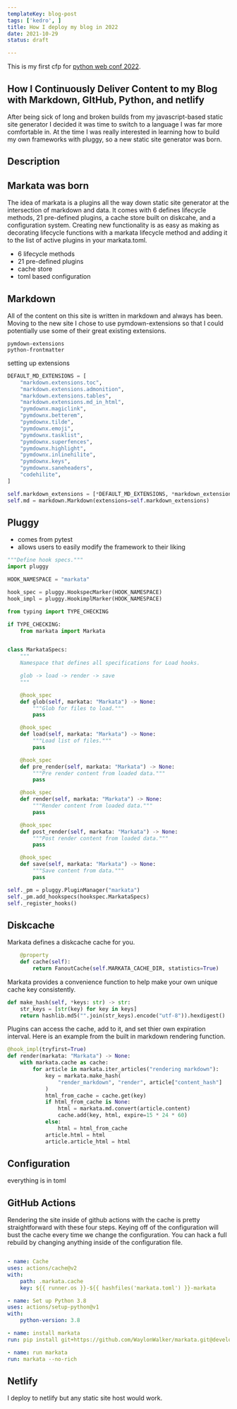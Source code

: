 ```yaml
---
templateKey: blog-post
tags: ['kedro', ]
title: How I deploy my blog in 2022
date: 2021-10-29
status: draft

---
```


This is my first cfp for [python web conf 2022](https://2022.pythonwebconf.com/).

## How I Continuously Deliver Content to my Blog with Markdown, GItHub, Python, and netlify

After being sick of long and broken builds from my javascript-based static site
generator I decided it was time to switch to a language I was far more
comfortable in.  At the time I was really interested in learning how to build
my own frameworks with pluggy, so a new static site generator was born.


## Description

## Markata was born

The idea of markata is a plugins all the way down static site generator at the
intersection of markdown and data.  It comes with 6 defines lifecycle methods,
21 pre-defined plugins, a cache store built on diskcahe, and a configuration
system.  Creating new functionality is as easy as making as decorating
lifecycle functions with a markata lifecycle method and adding it to the list
of active plugins in your markata.toml.

* 6 lifecycle methods
* 21 pre-defined plugins
* cache store
* toml based configuration

## Markdown

All of the content on this site is written in markdown and always has been.
Moving to the new site I chose to use pymdown-extensions so that I could
potentially use some of their great existing extensions.

```
pymdown-extensions
python-frontmatter
```

setting up extensions

``` python
DEFAULT_MD_EXTENSIONS = [
    "markdown.extensions.toc",
    "markdown.extensions.admonition",
    "markdown.extensions.tables",
    "markdown.extensions.md_in_html",
    "pymdownx.magiclink",
    "pymdownx.betterem",
    "pymdownx.tilde",
    "pymdownx.emoji",
    "pymdownx.tasklist",
    "pymdownx.superfences",
    "pymdownx.highlight",
    "pymdownx.inlinehilite",
    "pymdownx.keys",
    "pymdownx.saneheaders",
    "codehilite",
]

self.markdown_extensions = [*DEFAULT_MD_EXTENSIONS, *markdown_extensions]
self.md = markdown.Markdown(extensions=self.markdown_extensions)
```

## Pluggy


* comes from pytest
* allows users to easily modify the framework to their liking


``` python
"""Define hook specs."""
import pluggy

HOOK_NAMESPACE = "markata"

hook_spec = pluggy.HookspecMarker(HOOK_NAMESPACE)
hook_impl = pluggy.HookimplMarker(HOOK_NAMESPACE)

from typing import TYPE_CHECKING

if TYPE_CHECKING:
    from markata import Markata


class MarkataSpecs:
    """
    Namespace that defines all specifications for Load hooks.

    glob -> load -> render -> save
    """

    @hook_spec
    def glob(self, markata: "Markata") -> None:
        """Glob for files to load."""
        pass

    @hook_spec
    def load(self, markata: "Markata") -> None:
        """Load list of files."""
        pass

    @hook_spec
    def pre_render(self, markata: "Markata") -> None:
        """Pre render content from loaded data."""
        pass

    @hook_spec
    def render(self, markata: "Markata") -> None:
        """Render content from loaded data."""
        pass

    @hook_spec
    def post_render(self, markata: "Markata") -> None:
        """Post render content from loaded data."""
        pass

    @hook_spec
    def save(self, markata: "Markata") -> None:
        """Save content from data."""
        pass
```

``` python
self._pm = pluggy.PluginManager("markata")
self._pm.add_hookspecs(hookspec.MarkataSpecs)
self._register_hooks()
```

## Diskcache

Markata defines a diskcache cache for you.

``` python
    @property
    def cache(self):
        return FanoutCache(self.MARKATA_CACHE_DIR, statistics=True)
```

Markata provides a convenience function to help make your own unique cache key
consistently.

``` python
def make_hash(self, *keys: str) -> str:
    str_keys = [str(key) for key in keys]
    return hashlib.md5("".join(str_keys).encode("utf-8")).hexdigest()
```

Plugins can access the cache, add to it, and set thier own expiration interval.
Here is an example from the built in markdown rendering function.

``` python
@hook_impl(tryfirst=True)
def render(markata: "Markata") -> None:
    with markata.cache as cache:
        for article in markata.iter_articles("rendering markdown"):
            key = markata.make_hash(
                "render_markdown", "render", article["content_hash"]
            )
            html_from_cache = cache.get(key)
            if html_from_cache is None:
                html = markata.md.convert(article.content)
                cache.add(key, html, expire=15 * 24 * 60)
            else:
                html = html_from_cache
            article.html = html
            article.article_html = html
````

## Configuration

everything is in toml

## GitHub Actions

Rendering the site inside of github actions with the cache is pretty
straightforward with these four steps.  Keying off of the configuration will
bust the cache every time we change the configuration.  You can hack a full
rebuild by changing anything inside of the configuration file.

``` yaml

- name: Cache 
uses: actions/cache@v2
with:
    path: .markata.cache
    key: ${{ runner.os }}-${{ hashfiles('markata.toml') }}-markata

- name: Set up Python 3.8
uses: actions/setup-python@v1
with:
    python-version: 3.8

- name: install markata
run: pip install git+https://github.com/WaylonWalker/markata.git@develop python-twitter background # checksumdir

- name: run markata
run: markata --no-rich
```
## Netlify

I deploy to netlify but any static site host would work.

